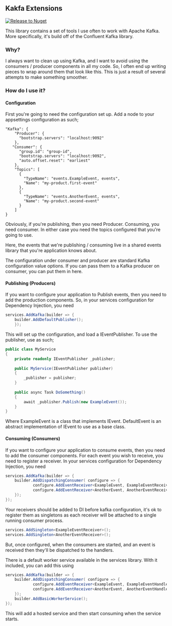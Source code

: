 ## Kakfa Extensions 

[![Release to Nuget](https://github.com/tbd-develop/kafka.extensions/actions/workflows/release.yml/badge.svg?event=release)](https://github.com/tbd-develop/kafka.extensions/actions/workflows/release.yml)

This library contains a set of tools I use often to work with Apache Kafka. More specifically, 
it's build off of the Confluent Kafka library. 

### Why?

I always want to clean up using Kafka, and I want to avoid using the consumers / producer components 
in all my code. So, I often end up writing pieces to wrap around them that look like this. This is just 
a result of several attempts to make something smoother.

### How do I use it?

#### Configuration

First you're going to need the configuration set up. Add a node to your appsettings configuration as such;

```
"Kafka": {
    "Producer": {
      "bootstrap.servers": "localhost:9092"
    },
   "Consumer": {
      "group.id": "group-id",
      "bootstrap.servers": "localhost:9092",
      "auto.offset.reset": "earliest"
    },
    "Topics": [
      {
        "TypeName": "events.ExampleEvent, events",
        "Name": "my-product.first-event"
      },
      {
        "TypeName": "events.AnotherEvent, events",
        "Name": "my-product.second-event"
      }
    ] 
}
```

Obviously, if you're publishing, then you need Producer. Consuming, you need consumer. In either case you need the topics 
configured that you're going to use. 

Here, the events that we're publishing / consuming live in a shared events library that you're application knows about.

The configuration under consumer and producer are standard Kafka configuration value options. If you can pass them to a Kafka 
producer on consumer, you can put them in here.

#### Publishing (Producers)

If you want to configure your application to Publish events, then you need to add the production components. So, in your 
services configuration for Dependency Injection, you need

```csharp
services.AddKafka(builder => {
    builder.AddDefaultPublisher();    
    });
```

This will set up the configuration, and load a IEventPublisher. To use the publisher, use as such;

```csharp
public class MyService 
{
    private readonly IEventPublisher _publisher;
    
    public MyService(IEventPublisher publisher)
    {
        _publisher = publisher;
    }
    
    public async Task DoSomething()
    {
        await _publisher.Publish(new ExampleEvent());
    }
}
```    

Where ExampleEvent is a class that implements IEvent. DefaultEvent is an abstract implementation 
of IEvent to use as a base class.  

#### Consuming (Consumers)

If you want to configure your application to consume events, then you need to add the consumer components. For each event you wish to receive, 
you need to register a receiver. In your services configuration for Dependency Injection, you need

```csharp
services.AddKafka(builder => {
    builder.AddDispatchingConsumer( configure => {
            configure.AddEventReceiver<ExampleEvent, ExampleEventReceiver>();
            configure.AddEventReceiver<AnotherEvent, AnotherEventReceiver>();
    });    
});
```
Your receivers should be added to DI before kafka configuration, it's ok to register them as singletons 
as each receiver will be attached to a single running consumer process. 

```csharp
services.AddSingleton<ExampleEventReceiver>();
services.AddSingleton<AnotherEventReceiver>();
```

But, once configured, when the consumers are started, and an event is received then they'll be dispatched to the handlers.

There is a default worker service available in the services library. With it included, you can add this using

```csharp
services.AddKafka(builder => {
    builder.AddDispatchingConsumer( configure => {
            configure.AddEventReceiver<ExampleEvent, ExampleEventHandler>();
            configure.AddEventReceiver<AnotherEvent, AnotherEventHandler>();
    });    
    builder.AddBasicWorkerService();
});
```

This will add a hosted service and then start consuming when the service starts. 
